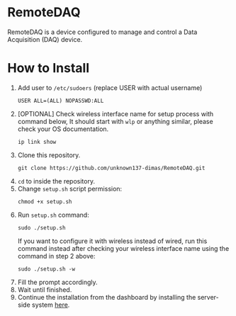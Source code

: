 # RemoteDAQ
RemoteDAQ is a device configured to manage and control a Data Acquisition (DAQ) device.

# How to Install
1. Add user to `/etc/sudoers` (replace USER with actual username)
    ```
    USER ALL=(ALL) NOPASSWD:ALL
    ```
2. [OPTIONAL] Check wireless interface name for setup process with command below, It should start with `wlp` or anything similar, please check your OS documentation.
    ```
    ip link show
    ```
3. Clone this repository.
    ```
    git clone https://github.com/unknown137-dimas/RemoteDAQ.git
    ```
4. `cd` to inside the repository.
5. Change `setup.sh` script permission:
    ```
    chmod +x setup.sh
    ```
6. Run `setup.sh` command:
    ```
    sudo ./setup.sh
    ```
    If you want to configure it with wireless instead of wired, run this command instead after checking your wireless interface name using the command in step 2 above:
    ```
    sudo ./setup.sh -w
    ```
7. Fill the prompt accordingly.
8. Wait until finished.
9. Continue the installation from the dashboard by installing the server-side system [here](https://github.com/unknown137-dimas/RemoteDAQ-Server).
